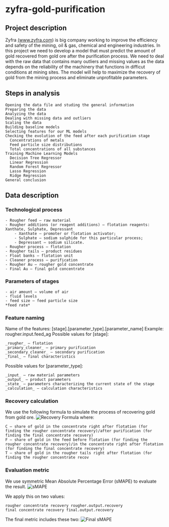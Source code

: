 # zyfra-gold-purification

## Project description

Zyfra <a href='https://www.zyfra.com/' >(www.zyfra.com)</a>  is big company working to improve the efficiency and safety of the mining, oil & gas, chemical and engineering industries. 
In this project we need to develop a model that must predict the amount of gold recovered from gold ore after the purification process. 
We need to deal with the raw data that contains many outliers and missing values as the data depends on the reliability of the machinery that functions in difficut conditions at mining sites.
The model will help to maximize the recovery of gold from the mining process and eliminate unprofitable parameters.

## Steps in analysis

    Opening the data file and studing the general information
    Preparing the data
    Analyzing the data
    Dealing with missing data and outliers
    Scaling the data
    Building baseline models
    Selecting features for our ML models
    Checking the evolution of the feed after each purification stage
      Concentrations of metals
      Feed particle size distributions
      Total concentrations of all substances
    Training Machine Learning Models
      Decision Tree Regressor
      Linear Regression
      Random Forest Regressor
      Lasso Regression
      Ridge Regression
    General conclusion

## Data description

### Technological process

    - Rougher feed — raw material
    - Rougher additions (or reagent additions) — flotation reagents: Xanthate, Sulphate, Depressant
        - Xanthate — promoter or flotation activator;
        - Sulphate — sodium sulphide for this particular process;
        - Depressant — sodium silicate.
    - Rougher process — flotation
    - Rougher tails — product residues
    - Float banks — flotation unit
    - Cleaner process — purification
    - Rougher Au — rougher gold concentrate
    - Final Au — final gold concentrate

### Parameters of stages

    - air amount — volume of air
    - fluid levels
    - feed size — feed particle size
    *feed rate*
    
### Feature naming
Name of the features:
[stage].[parameter_type].[parameter_name]
Example: rougher.input.feed_ag
Possible values for [stage]:

    _rougher_ — flotation
    _primary_cleaner_ — primary purification
    _secondary_cleaner_ — secondary purification
    _final_ — final characteristics

Possible values for [parameter_type]:

    _input_ — raw material parameters
    _output_ — product parameters
    _state_ — parameters characterizing the current state of the stage
    _calculation_ — calculation characteristics
    

### Recovery calculation
We use the following formula to simulate the process of recovering gold from gold ore.
![Recovery Formula](https://pictures.s3.yandex.net/resources/Recovery_1576238822_1589899219.jpg)
where:

    C — share of gold in the concentrate right after flotation (for finding the rougher concentrate recovery)/after purification (for finding the final concentrate recovery)
    F — share of gold in the feed before flotation (for finding the rougher concentrate recovery)/in the concentrate right after flotation (for finding the final concentrate recovery)
    T — share of gold in the rougher tails right after flotation (for finding the rougher concentrate recov
    
### Evaluation metric
We use symmetric Mean Absolute Percentage Error (sMAPE) to evaluate the result.
![sMAPE](https://pictures.s3.yandex.net/resources/smape_1576238825_1589899257.jpg)

We apply this on two values:

    rougher concentrate recovery rougher.output.recovery
    final concentrate recovery final.output.recovery

The final metric includes these two:
![Final sMAPE](https://https://pictures.s3.yandex.net/resources/_smape_1589899561.jpg)
